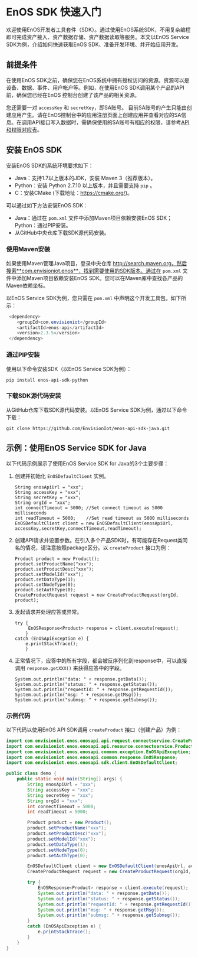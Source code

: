 # EnOS SDK 快速入门

欢迎使用EnOS开发者工具套件（SDK）。通过使用EnOS系统SDK，不用复杂编程即可完成资产接入、资产数据存储、资产数据读取等服务。本文以EnOS Service SDK为例，介绍如何快速获取EnOS SDK、准备开发环境、并开始应用开发。

## 前提条件

在使用EnOS SDK之前，确保您在EnOS系统中拥有授权访问的资源。资源可以是设备、数据、事件、用户帐户等。例如，在使用EnOS SDK调用某个产品的API前，确保您已经在EnOS 控制台创建了该产品的相关资源。

您还需要一对 `accessKey`  和  `secretKey`，即SA账号。 目前SA账号的产生只能由创建应用产生。请在EnOS控制台中的应用注册页面上创建应用并查看对应的SA信息。在调用API接口写入数据时，需确保使用的SA账号有相应的权限，请参考[API和权限对应表](api_authorization_list)。

## 安装 EnOS SDK

安装EnOS SDK的系统环境要求如下：

- Java：支持1.7以上版本的JDK，安装 Maven 3（推荐版本）。
- Python：安装 Python 2.7.10 以上版本，并且需要支持 `pip` 。
- C：安装CMake (下载地址：<https://cmake.org/>)。

可以通过如下方法安装EnOS SDK：

- Java：通过在 `pom.xml` 文件中添加Maven项目依赖安装EnOS SDK；Python：通过PIP安装。
- 从GitHub中央仓库下载SDK源代码安装。

### 使用Maven安装

如果使用Maven管理Java项目，登录中央仓库 http://search.maven.org，然后搜索**com.envisioniot.enos**，找到需要使用的SDK版本。通过在 `pom.xml` 文件中添加Maven项目依赖安装EnOS SDK。您可以在Maven库中查找各产品的Maven依赖坐标。

以EnOS Service SDK为例，您只需在 `pom.xml` 中声明这个开发工具包，如下所示：

```java
 <dependency>
    <groupId>com.envisioniot</groupId>
    <artifactId>enos-api</artifactId>
    <version>2.3.5</version>
 </dependency>
```

### 通过PIP安装

使用以下命令安装SDK（以EnOS Service SDK为例）：

```
pip install enos-api-sdk-python
```

### 下载SDK源代码安装

从GitHub仓库下载SDK源代码安装。以EnOS Service SDK为例，通过以下命令下载：

```
git clone https://github.com/EnvisionIot/enos-api-sdk-java.git
```

## 示例：使用EnOS Service SDK for Java
以下代码示例展示了使用EnOS Service SDK for Java的3个主要步骤：

1. 创建并初始化 `EnOSDefaultClient` 实例。

   ```
   String enosApiUrl = "xxx";
   String accessKey = "xxx";
   String secretKey = "xxx";
   String orgId = "xxx";
   int connectTimeout = 5000; //Set connect timeout as 5000 milliseconds
   int readTimeout = 5000;    //Set read timeout as 5000 milliseconds
   EnOSDefaultClient client = new EnOSDefaultClient(enosApiUrl, accessKey,secretKey,connectTimeout,readTimeout);
   ```

2. 创建API请求并设置参数。在引入多个产品SDK时，有可能存在Request类同名的情况，请注意按照package区分。以 `createProduct` 接口为例：

   ```
   Product product = new Product();
   product.setProductName("xxx");
   product.setProductDesc("xxx");
   product.setModelId("xxx");
   product.setDataType(1);
   product.setNodeType(0);
   product.setAuthType(0);
   CreateProductRequest request = new CreateProductRequest(orgId, product);
   ```

3. 发起请求并处理应答或异常。

   ```
   try {
        EnOSResponse<Product> response = client.execute(request);
       }
   catch (EnOSApiException e) {
       e.printStackTrace();
       }
   ```

4. 正常情况下，应答中的所有字段，都会被反序列化到response中，可以直接调用 `response.getXXX()` 来获得应答中的字段。

   ```
   System.out.println("data: " + response.getData());
   System.out.println("status: " + response.getStatus());
   System.out.println("requestId: " + response.getRequestId());
   System.out.println("msg: " + response.getMsg());
   System.out.println("submsg: " + response.getSubmsg());
   ```

### 示例代码

以下代码以使用EnOS API SDK调用  `createProduct`  接口（创建产品）为例：

```java
import com.envisioniot.enos.enosapi.api.request.connectservice.CreateProductRequest;
import com.envisioniot.enos.enosapi.api.resource.connectservice.Product;
import com.envisioniot.enos.enosapi.common.exception.EnOSApiException;
import com.envisioniot.enos.enosapi.common.response.EnOSResponse;
import com.envisioniot.enos.enosapi.sdk.client.EnOSDefaultClient;

public class demo {
    public static void main(String[] args) {
        String enosApiUrl = "xxx";
        String accessKey = "xxx";
        String secretKey = "xxx";
        String orgId = "xxx";
        int connectTimeout = 5000;
        int readTimeout = 5000;

        Product product = new Product();
        product.setProductName("xxx");
        product.setProductDesc("xxx");
        product.setModelId("xxx");
        product.setDataType(1);
        product.setNodeType(0);
        product.setAuthType(0);

        EnOSDefaultClient client = new EnOSDefaultClient(enosApiUrl, accessKey, secretKey, connectTimeout, readTimeout);
        CreateProductRequest request = new CreateProductRequest(orgId, product);

        try {
            EnOSResponse<Product> response = client.execute(request);
            System.out.println("data: " + response.getData());
            System.out.println("status: " + response.getStatus());
            System.out.println("requestId: " + response.getRequestId());
            System.out.println("msg: " + response.getMsg());
            System.out.println("submsg: " + response.getSubmsg());
        }
        catch (EnOSApiException e) {
            e.printStackTrace();
        }
    }
}
```
